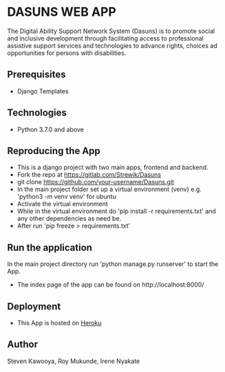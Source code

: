 # DASUNS WEB APP

The Digital Ability Support Network System (Dasuns) is to promote social and inclusive development through facilitating access to professional assistive support services and technologies to advance rights, choices ad opportunities for persons with disabilities. 

##  Prerequisites
* Django Templates

##  Technologies 
* Python 3.7.0 and above

##  Reproducing the App
* This is a django project with two main apps, frontend and backend.
* Fork the repo at https://gitlab.com/Strewik/Dasuns
* git clone https://github.com/your-username/Dasuns.git
* In the main project folder set up a virtual environment (venv) e.g.
'python3 -m venv venv' for ubuntu
* Activate the virtual environment
* While in the virtual environment do 'pip install -r requirements.txt' and any other dependencies as need be. 
* After run 'pip freeze > requirements.txt'

##  Run the application
In the main project directory run 'python manage.py runserver'
to start the App. 
* The index  page of the app can be found on  http://localhost:8000/


## Deployment 
* This App is hosted on [Heroku](https://xxxxxx.herokuapp.com/)


## Author 
Steven Kawooya,
Roy Mukunde,
Irene Nyakate

